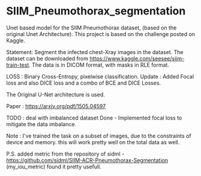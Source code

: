 # SIIM_Pneumothorax_segmentation
Unet based model for the SIIM Pneumothorax dataset, (based on the original Unet Architecture). This project is based on the challenge posted on Kaggle.

Statement: Segment the infected chest-Xray images in the dataset. The dataset can be downloaded from https://www.kaggle.com/seesee/siim-train-test.
The data is in DICOM format, with masks in RLE format.

LOSS : Binary Cross-Entropy, pixelwise classification. 
Update : Added Focal loss and also DICE loss and a combo of BCE and DICE Losses.

The Original U-Net architecture is used.


Paper : https://arxiv.org/pdf/1505.04597


TODO : deal with imbalanced dataset
Done - Implemented focal loss to mitigate the data imbalance.

Note : I've trained the task on a subset of images, due to the constraints of device and memory. this will work pretty well on the total data as well.


P.S. added metric from the repository of sidml - https://github.com/sidml/SIIM-ACR-Pneumothorax-Segmentation (my_iou_metric) found it pretty usefull.


